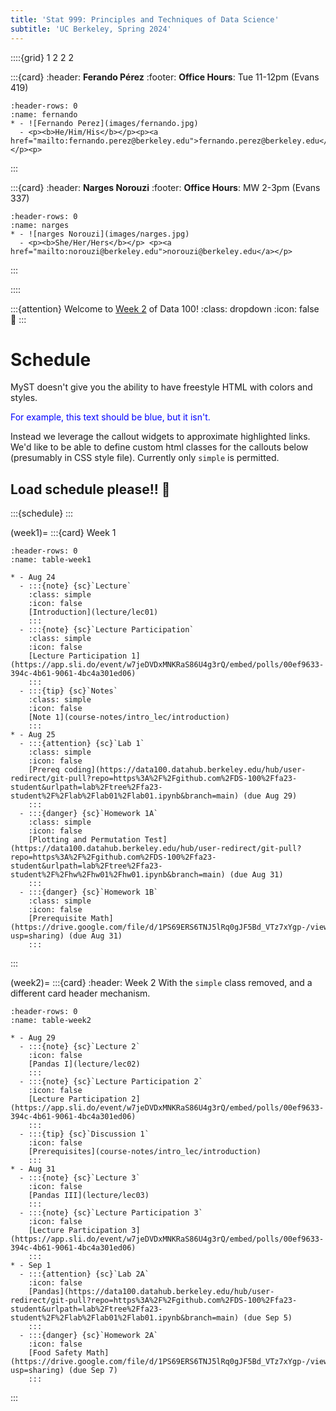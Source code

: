 ```yaml
---
title: 'Stat 999: Principles and Techniques of Data Science'
subtitle: 'UC Berkeley, Spring 2024'
---
```


<!--div class="staffer">
  <img class="staffer-image" src="{{ staff_photo }}" height=50 width=50 alt="{{ staff_name }}">
  <div>
    <h3 class="staffer-name">
      <a href="{{ staff_website }}" target="_blank">{{ staff_name }}</a>
      <p class="staffer-pronouns"><b>{{ staff_pronouns }}</b></p>
    </h3>
    <p><a href="mailto:{{ staff_email }}">{{ staff_email }}</a></p>
    <p><b>Office Hours:</b> {{ staff_oh }}</p>
  </div>
</div-->

::::{grid} 1 2 2 2

:::{card}
:header: **Ferando Pérez**
:footer: **Office Hours**: Tue 11-12pm (Evans 419)

```{list-table}
:header-rows: 0
:name: fernando
* - ![Fernando Perez](images/fernando.jpg)
  - <p><b>He/Him/His</b></p><p><a href="mailto:fernando.perez@berkeley.edu">fernando.perez@berkeley.edu</a></p><p>
```

:::

:::{card}
:header: **Narges Norouzi**
:footer: **Office Hours**: MW 2-3pm (Evans 337)

```{list-table}
:header-rows: 0
:name: narges
* - ![narges Norouzi](images/narges.jpg)
  - <p><b>She/Her/Hers</b></p> <p><a href="mailto:norouzi@berkeley.edu">norouzi@berkeley.edu</a></p>
```

:::

::::

:::{attention} Welcome to [Week 2](#week2) of Data 100!
:class: dropdown
:icon: false
👋
:::

# Schedule

MyST doesn't give you the ability to have freestyle HTML with colors and styles.

<div><p style="color: blue;">For example, this text should be blue, but it isn't.</p></div>

Instead we leverage the callout widgets to approximate highlighted links. We'd like to be able to define custom html classes for the callouts below (presumably in CSS style file). Currently only `simple` is permitted.

## Load schedule please!! 📅

:::{schedule}
:::

(week1)=
:::{card} Week 1

```{list-table}
:header-rows: 0
:name: table-week1

* - Aug 24
  - :::{note} {sc}`Lecture`
    :class: simple
    :icon: false
    [Introduction](lecture/lec01)
    :::
  - :::{note} {sc}`Lecture Participation`
    :class: simple
    :icon: false
    [Lecture Participation 1](https://app.sli.do/event/w7jeDVDxMNKRaS86U4g3rQ/embed/polls/00ef9633-394c-4b61-9061-4bc4a301ed06)
    :::
  - :::{tip} {sc}`Notes`
    :class: simple
    :icon: false
    [Note 1](course-notes/intro_lec/introduction)
    :::
* - Aug 25
  - :::{attention} {sc}`Lab 1`
    :class: simple
    :icon: false
    [Prereq coding](https://data100.datahub.berkeley.edu/hub/user-redirect/git-pull?repo=https%3A%2F%2Fgithub.com%2FDS-100%2Ffa23-student&urlpath=lab%2Ftree%2Ffa23-student%2F%2Flab%2Flab01%2Flab01.ipynb&branch=main) (due Aug 29)
    :::
  - :::{danger} {sc}`Homework 1A`
    :class: simple
    :icon: false
    [Plotting and Permutation Test](https://data100.datahub.berkeley.edu/hub/user-redirect/git-pull?repo=https%3A%2F%2Fgithub.com%2FDS-100%2Ffa23-student&urlpath=lab%2Ftree%2Ffa23-student%2F%2Fhw%2Fhw01%2Fhw01.ipynb&branch=main) (due Aug 31)
    :::
  - :::{danger} {sc}`Homework 1B`
    :class: simple
    :icon: false
    [Prerequisite Math](https://drive.google.com/file/d/1PS69ERS6TNJ5lRq0gJF5Bd_VTz7xYgp-/view?usp=sharing) (due Aug 31)
    :::
```

:::

(week2)=
:::{card}
:header: Week 2
With the `simple` class removed, and a different card header mechanism.

```{list-table}
:header-rows: 0
:name: table-week2

* - Aug 29
  - :::{note} {sc}`Lecture 2`
    :icon: false
    [Pandas I](lecture/lec02)
    :::
  - :::{note} {sc}`Lecture Participation 2`
    :icon: false
    [Lecture Participation 2](https://app.sli.do/event/w7jeDVDxMNKRaS86U4g3rQ/embed/polls/00ef9633-394c-4b61-9061-4bc4a301ed06)
    :::
  - :::{tip} {sc}`Discussion 1`
    :icon: false
    [Prerequisites](course-notes/intro_lec/introduction)
    :::
* - Aug 31
  - :::{note} {sc}`Lecture 3`
    :icon: false
    [Pandas III](lecture/lec03)
    :::
  - :::{note} {sc}`Lecture Participation 3`
    :icon: false
    [Lecture Participation 3](https://app.sli.do/event/w7jeDVDxMNKRaS86U4g3rQ/embed/polls/00ef9633-394c-4b61-9061-4bc4a301ed06)
    :::
* - Sep 1
  - :::{attention} {sc}`Lab 2A`
    :icon: false
    [Pandas](https://data100.datahub.berkeley.edu/hub/user-redirect/git-pull?repo=https%3A%2F%2Fgithub.com%2FDS-100%2Ffa23-student&urlpath=lab%2Ftree%2Ffa23-student%2F%2Flab%2Flab01%2Flab01.ipynb&branch=main) (due Sep 5)
    :::
  - :::{danger} {sc}`Homework 2A`
    :icon: false
    [Food Safety Math](https://drive.google.com/file/d/1PS69ERS6TNJ5lRq0gJF5Bd_VTz7xYgp-/view?usp=sharing) (due Sep 7)
    :::
```

:::
